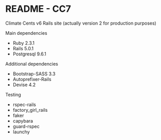# README - CC7

Climate Cents v6 Rails site (actually version 2 for production purposes)

Main dependencies

* Ruby 2.3.1
* Rails 5.0.1
* Postgresql 9.6.1

Additional dependencies
* Bootstrap-SASS 3.3
* Autoprefixer-Rails
* Devise 4.2

Testing
* rspec-rails
* factory_girl_rails
* faker
* capybara
* guard-rspec
* launchy
